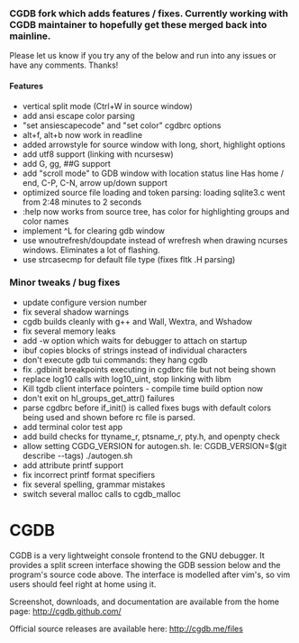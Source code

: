 ### CGDB fork which adds features / fixes. Currently working with CGDB maintainer to hopefully get these merged back into mainline.

Please let us know if you try any of the below and run into any issues or have any comments. Thanks!

#### Features
- vertical split mode (Ctrl+W in source window)
- add ansi escape color parsing
- "set ansiescapecode" and "set color" cgdbrc options
- alt+f, alt+b now work in readline
- added arrowstyle for source window with long, short, highlight options
- add utf8 support (linking with ncursesw)
- add G, gg, ##G support
- add "scroll mode" to GDB window with location status line
    Has home / end, C-P, C-N, arrow up/down support
- optimized source file loading and token parsing: loading sqlite3.c went from 2:48 minutes to 2 seconds
- :help now works from source tree, has color for highlighting groups and color names
- implement ^L for clearing gdb window
- use wnoutrefresh/doupdate instead of wrefresh when drawing ncurses windows. Eliminates a lot of flashing.
- use strcasecmp for default file type (fixes fltk .H parsing)

### Minor tweaks / bug fixes
- update configure version number
- fix several shadow warnings
- cgdb builds cleanly with g++ and Wall, Wextra, and Wshadow
- fix several memory leaks
- add -w option which waits for debugger to attach on startup
- ibuf copies blocks of strings instead of individual characters
- don't execute gdb tui commands: they hang cgdb
- fix .gdbinit breakpoints executing in cgdbrc file but not being shown
- replace log10 calls with log10_uint, stop linking with libm
- Kill tgdb client interface pointers - compile time build option now
- don't exit on hl_groups_get_attr() failures
- parse cgdbrc before if_init() is called
    fixes bugs with default colors being used and shown before rc file is parsed.
- add terminal color test app
- add build checks for ttyname_r, ptsname_r, pty.h, and openpty check
- allow setting CGDG_VERSION for autogen.sh. Ie: CGDB_VERSION=$(git describe --tags) ./autogen.sh
- add attribute printf support
- fix incorrect printf format specifiers
- fix several spelling, grammar mistakes
- switch several malloc calls to cgdb_malloc

CGDB
====

CGDB is a very lightweight console frontend to the GNU debugger.  It provides
a split screen interface showing the GDB session below and the program's
source code above.  The interface is modelled after vim's, so vim users should
feel right at home using it.

Screenshot, downloads, and documentation are available from the home page:
http://cgdb.github.com/

Official source releases are available here:
http://cgdb.me/files
